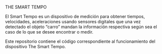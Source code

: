 THE SMART TEMPO

El Smart Tempo es un dispositivo de medición para obtener tiempos, velocidades, aceleraciones usando sensores digitales que una vez detectado el objeto “carro” mandan la información respectiva según sea el caso de lo que se desee encontrar o medir. 

Este repositorio contiene el código correspondiente al funcionamiento del dispositivo The Smart Tempo.


